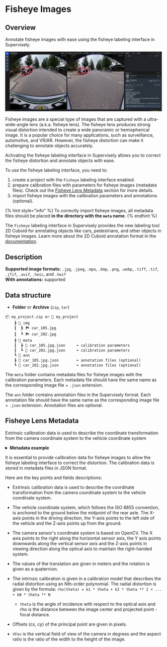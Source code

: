 # Fisheye Images

## Overview

Annotate fisheye images with ease using the fisheye labeling interface in Supervisely.

![](./images/fisheye_interface-frame.jpg)

Fisheye images are a special type of images that are captured with a ultra-wide-angle lens (a.k.a. fisheye lens). The fisheye lens produces strong visual distortion intended to create a wide panoramic or hemispherical image. It is a popular choice for many applications, such as surveillance, automotive, and VR/AR. However, the fisheye distortion can make it challenging to annotate objects accurately.

Activating the fisheye labeling interface in Supervisely allows you to correct the fisheye distortion and annotate objects with ease.

To use the fisheye labeling interface, you need to:

1. create a project with the `Fisheye` labeling interface enabled.
2. prepare calibration files with parameters for fisheye images (metadata files). Check out the [Fisheye Lens Metadata](#fisheye-lens-metadata) section for more details.
3. import fisheye images with the calibration parameters and annotations (optional).

{% hint style="info" %}
To correctly import fisheye images, all metadata files should be placed **in the directory with the `meta` name**.
{% endhint %}

The `Fisheye` labeling interface in Supervisely provides the new labeling tool 2D Cuboid for annotating objects like cars, pedestrians, and other objects in fisheye images. Learn more about the 2D Cuboid annotation format in the [documentation](../../../Annotation-JSON-format/04_Supervisely_Format_objects.md#cuboids-2d-annotation).

## Description

**Supported image formats:** `.jpg`, `.jpeg`, `.mpo`, `.bmp`, `.png`, `.webp`, `.tiff`, `.tif`, `.jfif`, `.avif`, `.heic`, and `.heif`\
**With annotations:** supported

## Data structure

- **Folder** or **Archive** (`zip`, `tar`)

```
📦 my_project.zip or 📂 my_project
    ┣ 📂 img
    ┃  ┣ 🏞️ car_105.jpg
    ┃  ┗ 🏞️ car_202.jpg
    ┣ 📂 meta
    ┃  ┣ 📄 car_105.jpg.json     ⬅️ calibration parameters
    ┃  ┗ 📄 car_202.jpg.json     ⬅️ calibration parameters
    ┗ 📂 ann
    ┣ 📄 car_105.jpg.json        ⬅️ annotation files (optional)
    ┗ 📄 car_202.jpg.json        ⬅️ annotation files (optional)
```

The `meta` folder contains metadata files for fisheye images with the calibration parameters. Each metadata file should have the same name as the corresponding image file + `.json` extension.

The `ann` folder contains annotation files in the Supervisely format. Each annotation file should have the same name as the corresponding image file + `.json` extension. Annotation files are optional.

## Fisheye Lens Metadata

Extrinsic calibration data is used to describe the coordinate transformation from the camera coordinate system to the vehicle coordinate system

<details>

<summary><strong>Metadata example</strong></summary>

```
{
  "calibration": {
    "extrinsic": {
      "quaternion": [
        0.39492483984846793,
        -0.5928584556321699,
        -0.5854007522749839,
        0.3871164962798451
      ],
      "translation": [
        -3.819498356,
        -0.070724798,
        0.730674159
      ]
    },
    "intrinsic": {
      "vfov": 97.9998472,
      "cxOffset": 0.59267,
      "cyOffset": -7.22379,
      "lensCoeffs": {
        "k1": 466.35917211,
        "k2": 32.48178784,
        "k3": -52.1509689,
        "k4": 73.79780387,
        "k5": -30.12830986,
        "k6": -0.37231277
      },
      "aspectRatio": 1.0,
      "cameraModel": "radial_poly"
    }
  }
}
```

</details>

It is essential to provide calibration data for fisheye images to allow the fisheye labeling interface to correct the distortion. The calibration data is stored in metadata files in JSON format.

Here are the key points and fields descriptions:

- Extrinsic calibration data is used to describe the coordinate transformation from the camera coordinate system to the vehicle coordinate system.
- The vehicle coordinate system, which follows the ISO 8855 convention, is anchored to the ground below the midpoint of the rear axle. The X-axis points in the driving direction, the Y-axis points to the left side of the vehicle and the Z-axis points up from the ground.
- The camera sensor's coordinate system is based on OpenCV. The X axis points to the right along the horizontal sensor axis, the Y axis points downwards along the vertical sensor axis and the Z-axis points in viewing direction along the optical axis to maintain the right-handed system.
- The values of the translation are given in meters and the rotation is given as a quaternion.
- The intrinsic calibration is given in a calibration model that describes the radial distortion using an Nth-order polynomial. The radial distortion is given by the formula: `rho(theta) = k1 * theta + k2 * theta ** 2 + ... + kN * theta ** N`

  - `theta` is the angle of incidence with respect to the optical axis and rho is the distance between the image center and projected point - focal distance.

- Offsets (cx, cy) of the principal point are given in pixels.

- `VFov` is the vertical field of view of the camera in degrees and the aspect ratio is the ratio of the width to the height of the image.